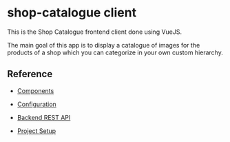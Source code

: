 # shop-catalogue client

This is the Shop Catalogue frontend client done using VueJS.

The main goal of this app is to display a catalogue of images for the products of a shop which you can categorize in your own custom hierarchy.

## Reference

* [Components](https://github.com/mverdaguer/shop-catalogue/blob/master/client/docs/components.md)

* [Configuration](https://github.com/mverdaguer/shop-catalogue/blob/master/client/docs/configuration.md)

* [Backend REST API](https://github.com/mverdaguer/shop-catalogue/blob/master/client/docs/backend-rest-api.md)

* [Project Setup](https://github.com/mverdaguer/shop-catalogue/blob/master/client/docs/setup.md)




